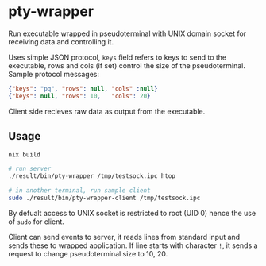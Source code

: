 pty-wrapper
===========

Run executable wrapped in pseudoterminal with UNIX domain socket
for receiving data and controlling it.

Uses simple JSON protocol, `keys` field refers to keys to send to
the executable, rows and cols (if set) control the size of the
pseudoterminal. Sample protocol messages:

```json
{"keys": "pq", "rows": null, "cols" :null}
{"keys": null, "rows": 10,   "cols": 20}
```

Client side recieves raw data as output from the executable.

Usage
-----

```bash
nix build

# run server
./result/bin/pty-wrapper /tmp/testsock.ipc htop

# in another terminal, run sample client
sudo ./result/bin/pty-wrapper-client /tmp/testsock.ipc
```

By defualt access to UNIX socket is restricted to root (UID 0)
hence the use of `sudo` for client.

Client can send events to server, it reads lines from standard
input and sends these to wrapped application. If line starts
with character `!`, it sends a request to change pseudoterminal
size to 10, 20.
